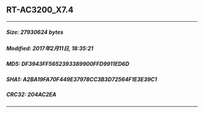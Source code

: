 ## RT-AC3200_X7.4
 * * *
##### Size: 27930624 bytes
##### Modified: 2017年2月11日, 18:35:21
##### MD5: DF3943FF5652393389900FFD9911ED6D
##### SHA1: A2BA19FA70F449E37978CC3B3D72564F1E3E39C1
##### CRC32: 204AC2EA
* * *
